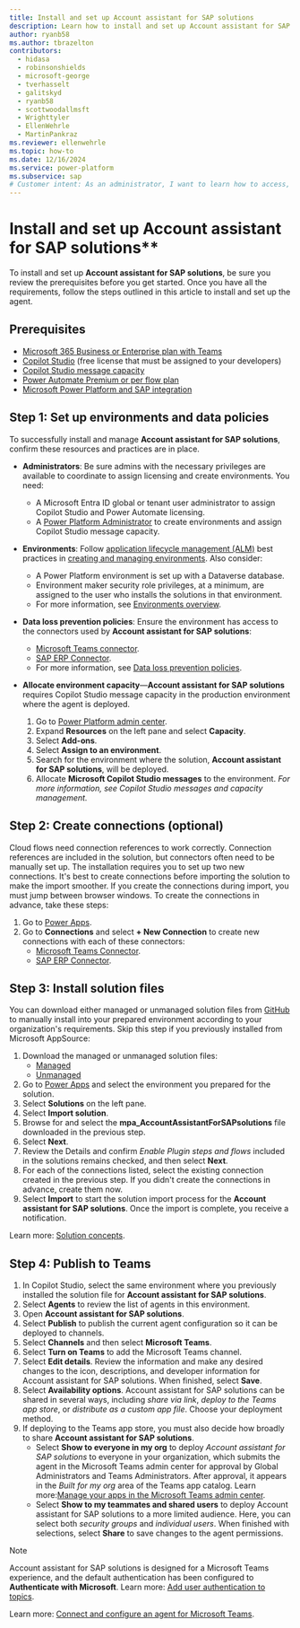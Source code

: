 ```yaml
---
title: Install and set up Account assistant for SAP solutions
description: Learn how to install and set up Account assistant for SAP solutions so you can translate business-oriented goals into actionable SAP NetWeaver tasks.
author: ryanb58
ms.author: tbrazelton
contributors:
  - hidasa
  - robinsonshields
  - microsoft-george
  - tverhasselt
  - galitskyd
  - ryanb58
  - scottwoodallmsft
  - Wrighttyler
  - EllenWehrle
  - MartinPankraz
ms.reviewer: ellenwehrle
ms.topic: how-to
ms.date: 12/16/2024
ms.service: power-platform
ms.subservice: sap
# Customer intent: As an administrator, I want to learn how to access, install, and set up the Account assistant for SAP solutions.
---
```


# Install and set up Account assistant for SAP solutions**

To install and set up **Account assistant for SAP solutions**, be sure you review the prerequisites before you get started. Once you have all the requirements, follow the steps outlined in this article to install and set up the agent.

## Prerequisites

- [Microsoft 365 Business or Enterprise plan with Teams](/office365/servicedescriptions/teams-service-description)
- [Copilot Studio](/microsoft-copilot-studio/requirements-licensing-subscriptions) (free license that must be assigned to your developers)
- [Copilot Studio message capacity](/microsoft-copilot-studio/requirements-messages-management)
- [Power Automate Premium or per flow plan](/power-platform/admin/power-automate-licensing/types?tabs=power-automate-premium%2Cpower-automate-process%2Cconnector-types)
- [Microsoft Power Platform and SAP integration](/power-platform/sap/connect/connect-power-platform-and-sap)

## Step 1: Set up environments and data policies

To successfully install and manage **Account assistant for SAP solutions**, confirm these resources and practices are in place.

- **Administrators**: Be sure admins with the necessary privileges are available to coordinate to assign licensing and create environments. You need:
  - A Microsoft Entra ID global or tenant user administrator to assign Copilot Studio and Power Automate licensing.
  - A [Power Platform Administrator](/power-platform/admin) to create environments and assign Copilot Studio message capacity.
- **Environments**: Follow [application lifecycle management (ALM)](/power-platform/alm) best practices in [creating and managing environments](/power-platform/admin/create-environment). Also consider:
  - A Power Platform environment is set up with a Dataverse database.
  - Environment maker security role privileges, at a minimum, are assigned to the user who installs the solutions in that environment.
  - For more information, see [Environments overview](/power-platform/admin/environments-overview).
- **Data loss prevention policies**: Ensure the environment has access to the connectors used by **Account assistant for SAP solutions**:
  - [Microsoft Teams connector](/connectors/teams/).
  - [SAP ERP Connector](/connectors/saperp/).
  - For more information, see [Data loss prevention policies](/power-platform/admin/wp-data-loss-prevention).
- **Allocate environment capacity**—**Account assistant for SAP solutions** requires Copilot Studio message capacity in the production environment where the agent is deployed.

    1. Go to [Power Platform admin center](https://admin.powerplatform.microsoft.com/).
    1. Expand **Resources** on the left pane and select **Capacity**.
    1. Select **Add-ons**.
    1. Select **Assign to an environment**.
    1. Search for the environment where the solution, **Account assistant for SAP solutions**, will be deployed.
    1. Allocate **Microsoft Copilot Studio messages** to the environment.
        _For more information, see Copilot Studio messages and capacity management._

## Step 2: Create connections (optional)

Cloud flows need connection references to work correctly. Connection references are included in the solution, but connectors often need to be manually set up.
The installation requires you to set up two new connections. It's best to create connections before importing the solution to make the import smoother. If you create the connections during import, you must jump between browser windows.
To create the connections in advance, take these steps:

1. Go to [Power Apps](https://make.powerapps.com/).
1. Go to **Connections** and select **+ New Connection** to create new connections with each of these connectors:
    - [Microsoft Teams Connector](/connectors/teams/).
    - [SAP ERP Connector](/connectors/saperp/).

## Step 3: Install solution files

You can download either managed or unmanaged solution files from [GitHub](https://aka.ms/agents/account-assistant-for-sap/github) to manually install into your prepared environment according to your organization's requirements. Skip this step if you previously installed from Microsoft AppSource:

1. Download the managed or unmanaged solution files:
    - [Managed](https://aka.ms/agents/account-assistant-for-sap/managed)
    - [Unmanaged](https://aka.ms/agents/account-assistant-for-sap/unmanaged)
1. Go to [Power Apps](https://make.powerapps.com/) and select the environment you prepared for the solution.
1. Select **Solutions** on the left pane.
1. Select **Import solution**.
1. Browse for and select the **mpa_AccountAssistantForSAPsolutions** file downloaded in the previous step.
1. Select **Next**.
1. Review the Details and confirm _Enable Plugin steps and flows_ included in the solutions remains checked, and then select **Next**.
1. For each of the connections listed, select the existing connection created in the previous step. If you didn't create the connections in advance, create them now.
1. Select **Import** to start the solution import process for the **Account assistant for SAP solutions**. Once the import is complete, you receive a notification.

Learn more: [Solution concepts](/power-platform/alm/solution-concepts-alm).

## Step 4: Publish to Teams

1. In Copilot Studio, select the same environment where you previously installed the solution file for **Account assistant for SAP solutions**.
1. Select **Agents** to review the list of agents in this environment.
1. Open ****Account assistant for SAP solutions****.
1. Select **Publish** to publish the current agent configuration so it can be deployed to channels.
1. Select **Channels** and then select **Microsoft Teams**.
1. Select **Turn on Teams** to add the Microsoft Teams channel.
1. Select **Edit details**. Review the information and make any desired changes to the icon, descriptions, and developer information for Account assistant for SAP solutions. When finished, select **Save**.
1. Select **Availability options**. Account assistant for SAP solutions can be shared in several ways, including _share via link_, _deploy to the Teams app store_, or _distribute as a custom app file_. Choose your deployment method.
1. If deploying to the Teams app store, you must also decide how broadly to share **Account assistant for SAP solutions**.
    - Select **Show to everyone in my org** to deploy _Account assistant for SAP solutions_ to everyone in your organization, which submits the agent in the Microsoft Teams admin center for approval by Global Administrators and Teams Administrators. After approval, it appears in the _Built for my org_ area of the Teams app catalog. Learn more:[Manage your apps in the Microsoft Teams admin center](/microsoftteams/manage-apps).
    - Select **Show to my teammates and shared users** to deploy Account assistant for SAP solutions to a more limited audience. Here, you can select both _security groups_ and _individual users_. When finished with selections, select **Share** to save changes to the agent permissions.

> [!NOTE]
> Account assistant for SAP solutions is designed for a Microsoft Teams experience, and the default authentication has been configured to **Authenticate with Microsoft**. Learn more: [Add user authentication to topics](/microsoft-copilot-studio/advanced-end-user-authentication).

Learn more: [Connect and configure an agent for Microsoft Teams](/microsoft-copilot-studio/publication-add-bot-to-microsoft-teams).
